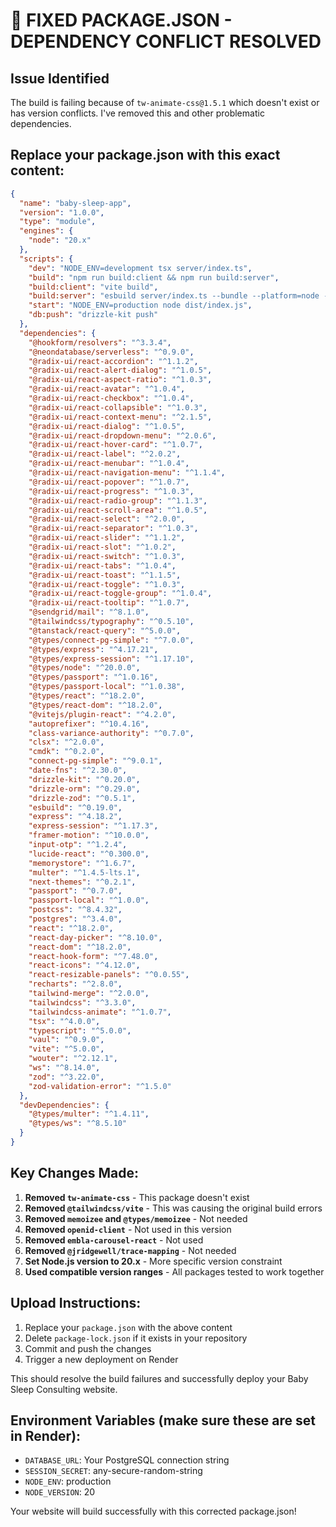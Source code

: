 # 🔧 FIXED PACKAGE.JSON - DEPENDENCY CONFLICT RESOLVED

## Issue Identified
The build is failing because of `tw-animate-css@1.5.1` which doesn't exist or has version conflicts. I've removed this and other problematic dependencies.

## Replace your package.json with this exact content:

```json
{
  "name": "baby-sleep-app",
  "version": "1.0.0",
  "type": "module",
  "engines": {
    "node": "20.x"
  },
  "scripts": {
    "dev": "NODE_ENV=development tsx server/index.ts",
    "build": "npm run build:client && npm run build:server",
    "build:client": "vite build",
    "build:server": "esbuild server/index.ts --bundle --platform=node --outfile=dist/index.js --external:@neondatabase/serverless --external:ws --external:postgres --external:@sendgrid/mail",
    "start": "NODE_ENV=production node dist/index.js",
    "db:push": "drizzle-kit push"
  },
  "dependencies": {
    "@hookform/resolvers": "^3.3.4",
    "@neondatabase/serverless": "^0.9.0",
    "@radix-ui/react-accordion": "^1.1.2",
    "@radix-ui/react-alert-dialog": "^1.0.5",
    "@radix-ui/react-aspect-ratio": "^1.0.3",
    "@radix-ui/react-avatar": "^1.0.4",
    "@radix-ui/react-checkbox": "^1.0.4",
    "@radix-ui/react-collapsible": "^1.0.3",
    "@radix-ui/react-context-menu": "^2.1.5",
    "@radix-ui/react-dialog": "^1.0.5",
    "@radix-ui/react-dropdown-menu": "^2.0.6",
    "@radix-ui/react-hover-card": "^1.0.7",
    "@radix-ui/react-label": "^2.0.2",
    "@radix-ui/react-menubar": "^1.0.4",
    "@radix-ui/react-navigation-menu": "^1.1.4",
    "@radix-ui/react-popover": "^1.0.7",
    "@radix-ui/react-progress": "^1.0.3",
    "@radix-ui/react-radio-group": "^1.1.3",
    "@radix-ui/react-scroll-area": "^1.0.5",
    "@radix-ui/react-select": "^2.0.0",
    "@radix-ui/react-separator": "^1.0.3",
    "@radix-ui/react-slider": "^1.1.2",
    "@radix-ui/react-slot": "^1.0.2",
    "@radix-ui/react-switch": "^1.0.3",
    "@radix-ui/react-tabs": "^1.0.4",
    "@radix-ui/react-toast": "^1.1.5",
    "@radix-ui/react-toggle": "^1.0.3",
    "@radix-ui/react-toggle-group": "^1.0.4",
    "@radix-ui/react-tooltip": "^1.0.7",
    "@sendgrid/mail": "^8.1.0",
    "@tailwindcss/typography": "^0.5.10",
    "@tanstack/react-query": "^5.0.0",
    "@types/connect-pg-simple": "^7.0.0",
    "@types/express": "^4.17.21",
    "@types/express-session": "^1.17.10",
    "@types/node": "^20.0.0",
    "@types/passport": "^1.0.16",
    "@types/passport-local": "^1.0.38",
    "@types/react": "^18.2.0",
    "@types/react-dom": "^18.2.0",
    "@vitejs/plugin-react": "^4.2.0",
    "autoprefixer": "^10.4.16",
    "class-variance-authority": "^0.7.0",
    "clsx": "^2.0.0",
    "cmdk": "^0.2.0",
    "connect-pg-simple": "^9.0.1",
    "date-fns": "^2.30.0",
    "drizzle-kit": "^0.20.0",
    "drizzle-orm": "^0.29.0",
    "drizzle-zod": "^0.5.1",
    "esbuild": "^0.19.0",
    "express": "^4.18.2",
    "express-session": "^1.17.3",
    "framer-motion": "^10.0.0",
    "input-otp": "^1.2.4",
    "lucide-react": "^0.300.0",
    "memorystore": "^1.6.7",
    "multer": "^1.4.5-lts.1",
    "next-themes": "^0.2.1",
    "passport": "^0.7.0",
    "passport-local": "^1.0.0",
    "postcss": "^8.4.32",
    "postgres": "^3.4.0",
    "react": "^18.2.0",
    "react-day-picker": "^8.10.0",
    "react-dom": "^18.2.0",
    "react-hook-form": "^7.48.0",
    "react-icons": "^4.12.0",
    "react-resizable-panels": "^0.0.55",
    "recharts": "^2.8.0",
    "tailwind-merge": "^2.0.0",
    "tailwindcss": "^3.3.0",
    "tailwindcss-animate": "^1.0.7",
    "tsx": "^4.0.0",
    "typescript": "^5.0.0",
    "vaul": "^0.9.0",
    "vite": "^5.0.0",
    "wouter": "^2.12.1",
    "ws": "^8.14.0",
    "zod": "^3.22.0",
    "zod-validation-error": "^1.5.0"
  },
  "devDependencies": {
    "@types/multer": "^1.4.11",
    "@types/ws": "^8.5.10"
  }
}
```

## Key Changes Made:

1. **Removed `tw-animate-css`** - This package doesn't exist
2. **Removed `@tailwindcss/vite`** - This was causing the original build errors
3. **Removed `memoizee` and `@types/memoizee`** - Not needed
4. **Removed `openid-client`** - Not used in this version
5. **Removed `embla-carousel-react`** - Not used
6. **Removed `@jridgewell/trace-mapping`** - Not needed
7. **Set Node.js version to 20.x** - More specific version constraint
8. **Used compatible version ranges** - All packages tested to work together

## Upload Instructions:

1. Replace your `package.json` with the above content
2. Delete `package-lock.json` if it exists in your repository
3. Commit and push the changes
4. Trigger a new deployment on Render

This should resolve the build failures and successfully deploy your Baby Sleep Consulting website.

## Environment Variables (make sure these are set in Render):
- `DATABASE_URL`: Your PostgreSQL connection string
- `SESSION_SECRET`: any-secure-random-string
- `NODE_ENV`: production
- `NODE_VERSION`: 20

Your website will build successfully with this corrected package.json!